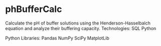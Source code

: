 # phBufferCalc
Calculate the pH of buffer solutions using the Henderson-Hasselbalch equation and analyze their buffering capacity.
Technologies:
SQL
Python

Python Libraries:
Pandas
NumPy
SciPy
MatplotLib
